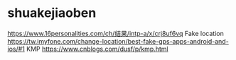 # shuakejiaoben
https://www.16personalities.com/ch/结果/intp-a/x/crj8uf6vq
Fake location https://tw.imyfone.com/change-location/best-fake-gps-apps-android-and-ios/#1
KMP https://www.cnblogs.com/dusf/p/kmp.html
